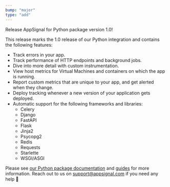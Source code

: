 ```yaml
---
bump: "major"
type: "add"
---
```


Release AppSignal for Python package version 1.0!

This release marks the 1.0 release of our Python integration and contains the following features:

- Track errors in your app.
- Track performance of HTTP endpoints and background jobs.
- Dive into more detail with custom instrumentation.
- View host metrics for Virtual Machines and containers on which the app is running.
- Report custom metrics that are unique to your app, and get alerted when they change.
- Deploy tracking whenever a new version of your application gets deployed.
- Automatic support for the following frameworks and libraries:
    - Celery
    - Django
    - FastAPI
    - Flask
    - Jinja2
    - Psycopg2
    - Redis
    - Requests
    - Starlette
    - WSGI/ASGI

Please see [our Python package documentation](https://docs.appsignal.com/python) and [guides](https://docs.appsignal.com/guides.html) for more information. Reach out to us on [support@appsignal.com](mailto:support@appsignal.com) if you need any help 👋
